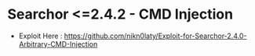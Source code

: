 # Searchor <=2.4.2 - CMD Injection
- Exploit Here : https://github.com/nikn0laty/Exploit-for-Searchor-2.4.0-Arbitrary-CMD-Injection